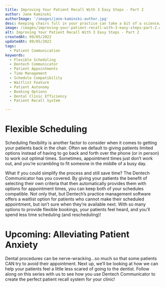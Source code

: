 ```yaml
---
title: Improving Your Patient Recall With 3 Easy Steps - Part 2
author: Jane Kaminski
authorImage: '/images/jane-kaminski-author.jpg'
desc: Keeping chairs full in your practice can take a bit of a science…but Dentech is here to help! In the first post of our 3 part series on improving patient recall, we discussed how automating patient reminder communications can keep upcoming appointments top of mind for your patients. Today, let’s talk about how offering flexible appointment scheduling can really maximize your patient experience!
image: /images/improving-your-patient-recall-with-3-easy-steps-part-2.webp
alt: Improving Your Patient Recall With 3 Easy Steps - Part 2
createdAt: 09/05/2022
updatedAt: 09/05/2022
tags:
  - Patient Communication
keywords:
  - Flexible Scheduling
  - Dentech Communicator
  - Patient Appointments
  - Time Management
  - Schedule Compatibility
  - Waitlist Feature
  - Patient Autonomy
  - Booking Options
  - Dental Clinic Efficiency
  - Patient Recall System

---
```


# Flexible Scheduling

Scheduling flexibility is another factor to consider when it comes to getting your patients back in the chair. Often we default to giving patients limited options instead of having to go back and forth over the phone (or in person) to work out optimal times. Sometimes, appointment times just don’t work out, and you’re scrambling to fit someone in the middle of a busy day.

What if you could simplify the process and still save time? The Dentech Communicator has you covered. By giving your patients the benefit of selecting their own criteria that then automatically provides them with options for appointment times, you can keep both of your schedules compatible. Not only that, but Dentech’s practice management software offers a waitlist option for patients who cannot make their scheduled appointment, but isn’t sure when they’re available next. With so many options to provide flexible bookings, your patients feel heard, and you’ll spend less time scheduling (and rescheduling)!

# Upcoming: Alleviating Patient Anxiety

Dental procedures can be nerve-wracking…so much so that some patients CAN try to avoid their appointment. Next up, we’ll be looking at how we can help your patients feel a little less scared of going to the dentist. Follow along on this series with us to see how you use Dentech Communicator to create the perfect patient recall system for your clinic!




